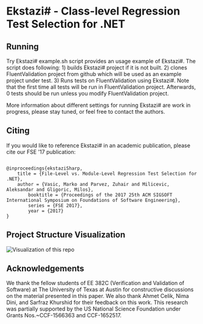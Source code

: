 # Ekstazi# - Class-level Regression Test Selection for .NET

## Running

Try Ekstazi#
example.sh script provides an usage example of Ekstazi#. The script
does following: 1) builds Ekstazi# project if it is not built. 2)
clones FluentValidation project from github which will be used as an
example project under test. 3) Runs tests on FluentValidation using
Ekstazi#. Note that the first time all tests will be run in
FluentValidation project. Afterwards, 0 tests should be run unless you
modify FluentValidation project.

More information about different settings for running Ekstazi# are
work in progress, please stay tuned, or feel free to contact the
authors.

## Citing

If you would like to reference Ekstazi# in an academic publication, please cite our FSE '17 publication:
```

@inproceedings{ekstaziSharp,
	title = {File-Level vs. Module-Level Regression Test Selection for .NET},
	author = {Vasic, Marko and Parvez, Zuhair and Milicevic, Aleksandar and Gligoric, Milos},
        booktitle = {Proceedings of the 2017 25th ACM SIGSOFT International Symposium on Foundations of Software Engineering},
        series = {FSE 2017},
        year = {2017}
}
```

## Project Structure Visualization

![Visualization of this repo](./diagram.svg)

## Acknowledgements

We thank the fellow students of EE 382C (Verification and Validation
of Software) at The University of Texas at Austin for constructive
discussions on the material presented in this paper. We also thank
Ahmet Celik, Nima Dini, and Sarfraz Khurshid for their feedback on
this work.  This research was partially supported by the US National
Science Foundation under Grants Nos.~CCF-1566363 and CCF-1652517.
